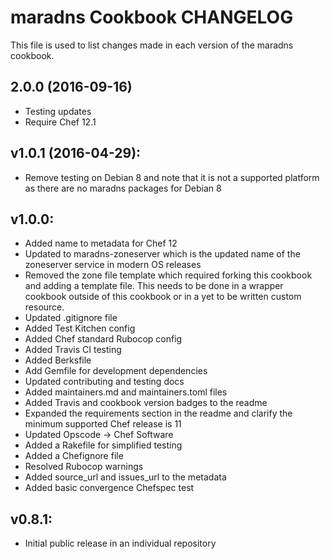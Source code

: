 # maradns Cookbook CHANGELOG

This file is used to list changes made in each version of the maradns cookbook.

## 2.0.0 (2016-09-16)
- Testing updates
- Require Chef 12.1

## v1.0.1 (2016-04-29):

- Remove testing on Debian 8 and note that it is not a supported platform as there are no maradns packages for Debian 8

## v1.0.0:

- Added name to metadata for Chef 12
- Updated to maradns-zoneserver which is the updated name of the zoneserver service in modern OS releases
- Removed the zone file template which required forking this cookbook and adding a template file. This needs to be done in a wrapper cookbook outside of this cookbook or in a yet to be written custom resource.
- Updated .gitignore file
- Added Test Kitchen config
- Added Chef standard Rubocop config
- Added Travis CI testing
- Added Berksfile
- Add Gemfile for development dependencies
- Updated contributing and testing docs
- Added maintainers.md and maintainers.toml files
- Added Travis and cookbook version badges to the readme
- Expanded the requirements section in the readme and clarify the minimum supported Chef release is 11
- Updated Opscode -> Chef Software
- Added a Rakefile for simplified testing
- Added a Chefignore file
- Resolved Rubocop warnings
- Added source_url and issues_url to the metadata
- Added basic convergence Chefspec test

## v0.8.1:

- Initial public release in an individual repository
